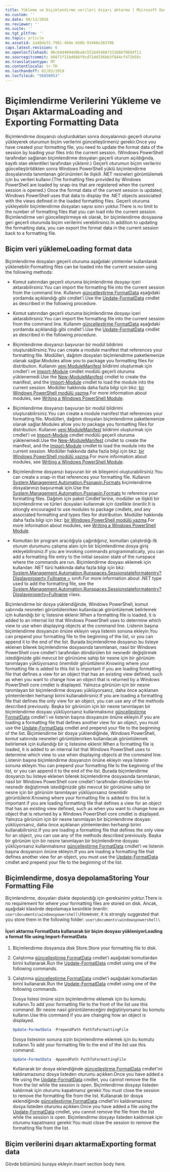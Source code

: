 ```yaml
---
title: Yükleme ve biçimlendirme verileri dışarı aktarma | Microsoft Docs
ms.custom: ''
ms.date: 09/13/2016
ms.reviewer: ''
ms.suite: ''
ms.tgt_pltfrm: ''
ms.topic: article
ms.assetid: 2a48de31-7961-4b0e-b58b-93466e38370b
caps.latest.revision: 6
ms.openlocfilehash: 08c64d4094d8ba6c551b454887331666f0694f11
ms.sourcegitcommit: b6871f21bd666f9cd71dd336bb3f844cf472b56c
ms.translationtype: MT
ms.contentlocale: tr-TR
ms.lasthandoff: 02/03/2019
ms.locfileid: "56850053"
---
```

# <a name="loading-and-exporting-formatting-data"></a><span data-ttu-id="f3f56-102">Biçimlendirme Verilerini Yükleme ve Dışarı Aktarma</span><span class="sxs-lookup"><span data-stu-id="f3f56-102">Loading and Exporting Formatting Data</span></span>

<span data-ttu-id="f3f56-103">Biçimlendirme dosyanızı oluşturduktan sonra dosyalarınızı geçerli oturuma yükleyerek oturumun biçim verilerini güncelleştirmeniz gerekir.</span><span class="sxs-lookup"><span data-stu-id="f3f56-103">Once you have created your formatting file, you need to update the format data of the session by loading your files into the current session.</span></span> <span data-ttu-id="f3f56-104">(Windows PowerShell tarafından sağlanan biçimlendirme dosyaları geçerli oturum açıldığında, kayıtlı olan eklentileri tarafından yüklenir.) Geçerli oturumun biçim verilerini güncelleştirildikten sonra Windows PowerShell yüklü biçimlendirme dosyalarında tanımlanan görünümleri ile ilişkili .NET nesneleri görüntülemek için bu verileri kullanır.</span><span class="sxs-lookup"><span data-stu-id="f3f56-104">(The formatting files provided by Windows PowerShell are loaded by snap-ins that are registered when the current session is opened.) Once the format data of the current session is updated, Windows PowerShell uses that data to display the .NET objects associated with the views defined in the loaded formatting files.</span></span> <span data-ttu-id="f3f56-105">Geçerli oturuma yükleyebilir biçimlendirme dosyaları sayısı sınırı yoktur.</span><span class="sxs-lookup"><span data-stu-id="f3f56-105">There is no limit to the number of formatting files that you can load into the current session.</span></span> <span data-ttu-id="f3f56-106">Biçimlendirme veri güncelleştirmeye ek olarak, bir biçimlendirme dosyasına geri geçerli oturumda biçim verilerini verebilirsiniz.</span><span class="sxs-lookup"><span data-stu-id="f3f56-106">In addition to updating the formatting data, you can export the format data in the current session back to a formatting file.</span></span>

## <a name="loading-format-data"></a><span data-ttu-id="f3f56-107">Biçim veri yükleme</span><span class="sxs-lookup"><span data-stu-id="f3f56-107">Loading format data</span></span>

<span data-ttu-id="f3f56-108">Biçimlendirme dosyaları geçerli oturuma aşağıdaki yöntemler kullanılarak yüklenebilir:</span><span class="sxs-lookup"><span data-stu-id="f3f56-108">Formatting files can be loaded into the current session using the following methods:</span></span>

- <span data-ttu-id="f3f56-109">Komut satırından geçerli oturuma biçimlendirme dosyayı içeri aktarabilirsiniz.</span><span class="sxs-lookup"><span data-stu-id="f3f56-109">You can import the formatting file into the current session from the command line.</span></span> <span data-ttu-id="f3f56-110">Kullanım [güncelleştirme FormatData](/powershell/module/Microsoft.PowerShell.Utility/Update-FormatData) aşağıdaki yordamda açıklandığı gibi cmdlet'i.</span><span class="sxs-lookup"><span data-stu-id="f3f56-110">Use the [Update-FormatData](/powershell/module/Microsoft.PowerShell.Utility/Update-FormatData) cmdlet as described in the following procedure.</span></span>
- <span data-ttu-id="f3f56-111">Komut satırından geçerli oturuma biçimlendirme dosyayı içeri aktarabilirsiniz.</span><span class="sxs-lookup"><span data-stu-id="f3f56-111">You can import the formatting file into the current session from the command line.</span></span> <span data-ttu-id="f3f56-112">Kullanım [güncelleştirme FormatData](/powershell/module/Microsoft.PowerShell.Utility/Update-FormatData) aşağıdaki yordamda açıklandığı gibi cmdlet'i.</span><span class="sxs-lookup"><span data-stu-id="f3f56-112">Use the [Update-FormatData](/powershell/module/Microsoft.PowerShell.Utility/Update-FormatData) cmdlet as described in the following procedure.</span></span>

- <span data-ttu-id="f3f56-113">Biçimlendirme dosyanızı başvuran bir modül bildirimi oluşturabilirsiniz.</span><span class="sxs-lookup"><span data-stu-id="f3f56-113">You can create a module manifest that references your formatting file.</span></span> <span data-ttu-id="f3f56-114">Modülleri, dağıtım dosyaları biçimlendirme paketlemenize olanak sağlar.</span><span class="sxs-lookup"><span data-stu-id="f3f56-114">Modules allow you to package you formatting files for distribution.</span></span> <span data-ttu-id="f3f56-115">Kullanım [yeni ModuleManifest](/powershell/module/Microsoft.PowerShell.Core/New-ModuleManifest) bildirimi oluşturmak için cmdlet'i ve [Import-Module](/powershell/module/Microsoft.PowerShell.Core/Import-Module) cmdlet modülü geçerli oturuma yüklenemedi.</span><span class="sxs-lookup"><span data-stu-id="f3f56-115">Use the [New-ModuleManifest](/powershell/module/Microsoft.PowerShell.Core/New-ModuleManifest) cmdlet to create the manifest, and the [Import-Module](/powershell/module/Microsoft.PowerShell.Core/Import-Module) cmdlet to load the module into the current session.</span></span> <span data-ttu-id="f3f56-116">Modüller hakkında daha fazla bilgi için bkz: [bir Windows PowerShell modülü yazma](../module/writing-a-windows-powershell-module.md).</span><span class="sxs-lookup"><span data-stu-id="f3f56-116">For more information about modules, see [Writing a Windows PowerShell Module](../module/writing-a-windows-powershell-module.md).</span></span>
- <span data-ttu-id="f3f56-117">Biçimlendirme dosyanızı başvuran bir modül bildirimi oluşturabilirsiniz.</span><span class="sxs-lookup"><span data-stu-id="f3f56-117">You can create a module manifest that references your formatting file.</span></span> <span data-ttu-id="f3f56-118">Modülleri, dağıtım dosyaları biçimlendirme paketlemenize olanak sağlar.</span><span class="sxs-lookup"><span data-stu-id="f3f56-118">Modules allow you to package you formatting files for distribution.</span></span> <span data-ttu-id="f3f56-119">Kullanım [yeni ModuleManifest](/powershell/module/Microsoft.PowerShell.Core/New-ModuleManifest) bildirimi oluşturmak için cmdlet'i ve [Import-Module](/powershell/module/Microsoft.PowerShell.Core/Import-Module) cmdlet modülü geçerli oturuma yüklenemedi.</span><span class="sxs-lookup"><span data-stu-id="f3f56-119">Use the [New-ModuleManifest](/powershell/module/Microsoft.PowerShell.Core/New-ModuleManifest) cmdlet to create the manifest, and the [Import-Module](/powershell/module/Microsoft.PowerShell.Core/Import-Module) cmdlet to load the module into the current session.</span></span> <span data-ttu-id="f3f56-120">Modüller hakkında daha fazla bilgi için bkz: [bir Windows PowerShell modülü yazma](../module/writing-a-windows-powershell-module.md).</span><span class="sxs-lookup"><span data-stu-id="f3f56-120">For more information about modules, see [Writing a Windows PowerShell Module](../module/writing-a-windows-powershell-module.md).</span></span>

- <span data-ttu-id="f3f56-121">Biçimlendirme dosyanızı başvuran bir ek bileşenini oluşturabilirsiniz.</span><span class="sxs-lookup"><span data-stu-id="f3f56-121">You can create a snap-in that references your formatting file.</span></span> <span data-ttu-id="f3f56-122">Kullanım [System.Management.Automation.Pssnapin.Formats](/dotnet/api/System.Management.Automation.PSSnapIn.Formats) biçimlendirme dosyalarınızı başvurmak için.</span><span class="sxs-lookup"><span data-stu-id="f3f56-122">Use the [System.Management.Automation.Pssnapin.Formats](/dotnet/api/System.Management.Automation.PSSnapIn.Formats) to reference your formatting files.</span></span> <span data-ttu-id="f3f56-123">Dağıtım için paket Cmdlet'lerine, modüller ve ilişkili bir biçimlendirme ve türleri dosyaları kullanmak için özellikle önerilir.</span><span class="sxs-lookup"><span data-stu-id="f3f56-123">It is strongly encouraged to use modules to package cmdlets, and any associated formatting and types files for distribution.</span></span> <span data-ttu-id="f3f56-124">Modüller hakkında daha fazla bilgi için bkz: [bir Windows PowerShell modülü yazma](../module/writing-a-windows-powershell-module.md).</span><span class="sxs-lookup"><span data-stu-id="f3f56-124">For more information about modules, see [Writing a Windows PowerShell Module](../module/writing-a-windows-powershell-module.md).</span></span>

- <span data-ttu-id="f3f56-125">Komutları bir program aracılığıyla çağırdığınız, komutları çalıştırdığı ilk oturum durumunu çalışma alanı için bir biçimlendirme dosya giriş ekleyebilirsiniz.</span><span class="sxs-lookup"><span data-stu-id="f3f56-125">If you are invoking commands programmatically, you can add a formatting file entry to the initial session state of the runspace where the commands are run.</span></span> <span data-ttu-id="f3f56-126">Biçimlendirme dosyası eklemek için kullanılan .NET türü hakkında daha fazla bilgi için bkz: [System.Management.Automation.Runspaces.Sessionstateformatentry? Displayproperty Fullname =](/dotnet/api/System.Management.Automation.Runspaces.SessionStateFormatEntry) sınıfı.</span><span class="sxs-lookup"><span data-stu-id="f3f56-126">For more information about .NET type used to add the formatting file, see the [System.Management.Automation.Runspaces.Sessionstateformatentry?Displayproperty=Fullname](/dotnet/api/System.Management.Automation.Runspaces.SessionStateFormatEntry) class.</span></span>

<span data-ttu-id="f3f56-127">Biçimlendirme bir dosya yüklendiğinde, Windows PowerShell, komut satırında nesneleri görüntülenirken kullanılacak görüntülemek belirlemek için kullandığı bir iç listesine eklenir.</span><span class="sxs-lookup"><span data-stu-id="f3f56-127">When a formatting file is loaded, it is added to an internal list that Windows PowerShell uses to determine which view to use when displaying objects at the command line.</span></span> <span data-ttu-id="f3f56-128">Listenin başına biçimlendirme dosyanızın önüne ekleyin veya listenin sonuna ekleyin.</span><span class="sxs-lookup"><span data-stu-id="f3f56-128">You can prepend your formatting file to the beginning of the list, or you can append it to the end of the list.</span></span> <span data-ttu-id="f3f56-129">Burada biçimlendirme dosyanızı bu listeye eklenen bilerek biçimlendirme dosyasında tanımlanan, nasıl bir Windows PowerShell core cmdlet'i tarafından döndürülen bir nesnedir değiştirmek istediğinizde gibi mevcut bir görünüme sahip bir nesne için bir görünüm tanımlayan yüklüyorsanız önemlidir  görüntülenir.</span><span class="sxs-lookup"><span data-stu-id="f3f56-129">Knowing where your formatting file is added to this list is important if you are loading formatting file that defines a view for an object that has an existing view defined, such as when you want to change how an object that is returned by a Windows PowerShell core cmdlet is displayed.</span></span> <span data-ttu-id="f3f56-130">Yalnızca görünüm için bir nesne tanımlayan bir biçimlendirme dosyası yüklüyorsanız, daha önce açıklanan yöntemlerden herhangi birini kullanabilirsiniz.</span><span class="sxs-lookup"><span data-stu-id="f3f56-130">If you are loading a formatting file that defines the only view for an object, you can use any of the methods described previously.</span></span>  <span data-ttu-id="f3f56-131">Başka bir görünüm için bir nesne tanımlayan bir biçimlendirme dosyası yüklüyorsanız kullanmalısınız [güncelleştirme FormatData](/powershell/module/Microsoft.PowerShell.Utility/Update-FormatData) cmdlet'i ve listenin başına dosyanızın önüne ekleyin.</span><span class="sxs-lookup"><span data-stu-id="f3f56-131">If you are loading a formatting file that defines another view for an object, you must use the [Update-FormatData](/powershell/module/Microsoft.PowerShell.Utility/Update-FormatData) cmdlet and prepend your file to the beginning of the list.</span></span>
<span data-ttu-id="f3f56-132">Biçimlendirme bir dosya yüklendiğinde, Windows PowerShell, komut satırında nesneleri görüntülenirken kullanılacak görüntülemek belirlemek için kullandığı bir iç listesine eklenir.</span><span class="sxs-lookup"><span data-stu-id="f3f56-132">When a formatting file is loaded, it is added to an internal list that Windows PowerShell uses to determine which view to use when displaying objects at the command line.</span></span> <span data-ttu-id="f3f56-133">Listenin başına biçimlendirme dosyanızın önüne ekleyin veya listenin sonuna ekleyin.</span><span class="sxs-lookup"><span data-stu-id="f3f56-133">You can prepend your formatting file to the beginning of the list, or you can append it to the end of the list.</span></span> <span data-ttu-id="f3f56-134">Burada biçimlendirme dosyanızı bu listeye eklenen bilerek biçimlendirme dosyasında tanımlanan, nasıl bir Windows PowerShell core cmdlet'i tarafından döndürülen bir nesnedir değiştirmek istediğinizde gibi mevcut bir görünüme sahip bir nesne için bir görünüm tanımlayan yüklüyorsanız önemlidir  görüntülenir.</span><span class="sxs-lookup"><span data-stu-id="f3f56-134">Knowing where your formatting file is added to this list is important if you are loading formatting file that defines a view for an object that has an existing view defined, such as when you want to change how an object that is returned by a Windows PowerShell core cmdlet is displayed.</span></span> <span data-ttu-id="f3f56-135">Yalnızca görünüm için bir nesne tanımlayan bir biçimlendirme dosyası yüklüyorsanız, daha önce açıklanan yöntemlerden herhangi birini kullanabilirsiniz.</span><span class="sxs-lookup"><span data-stu-id="f3f56-135">If you are loading a formatting file that defines the only view for an object, you can use any of the methods described previously.</span></span>  <span data-ttu-id="f3f56-136">Başka bir görünüm için bir nesne tanımlayan bir biçimlendirme dosyası yüklüyorsanız kullanmalısınız [güncelleştirme FormatData](/powershell/module/Microsoft.PowerShell.Utility/Update-FormatData) cmdlet'i ve listenin başına dosyanızın önüne ekleyin.</span><span class="sxs-lookup"><span data-stu-id="f3f56-136">If you are loading a formatting file that defines another view for an object, you must use the [Update-FormatData](/powershell/module/Microsoft.PowerShell.Utility/Update-FormatData) cmdlet and prepend your file to the beginning of the list.</span></span>

## <a name="storing-your-formatting-file"></a><span data-ttu-id="f3f56-137">Biçimlendirme, dosya depolama</span><span class="sxs-lookup"><span data-stu-id="f3f56-137">Storing Your Formatting File</span></span>

<span data-ttu-id="f3f56-138">Biçimlendirme, dosyaları diskte depolandığı için gereksinimi yoktur.</span><span class="sxs-lookup"><span data-stu-id="f3f56-138">There is no requirement for where your formatting files are stored on disk.</span></span> <span data-ttu-id="f3f56-139">Ancak, aşağıdaki klasörde depolamaya kesinlikle önerilir: `user\documents\windowspowershell\`</span><span class="sxs-lookup"><span data-stu-id="f3f56-139">However, it is strongly suggested that you store them in the following folder: `user\documents\windowspowershell\`</span></span>

#### <a name="loading-a-format-file-using-import-formatdata"></a><span data-ttu-id="f3f56-140">İçeri aktarma FormatData kullanarak bir biçim dosyası yükleniyor</span><span class="sxs-lookup"><span data-stu-id="f3f56-140">Loading a format file using Import-FormatData</span></span>

1. <span data-ttu-id="f3f56-141">Biçimlendirme dosyanıza disk Store.</span><span class="sxs-lookup"><span data-stu-id="f3f56-141">Store your formatting file to disk.</span></span>

2. <span data-ttu-id="f3f56-142">Çalıştırma [güncelleştirme FormatData](/powershell/module/Microsoft.PowerShell.Utility/Update-FormatData) cmdlet'i aşağıdaki komutlardan birini kullanarak.</span><span class="sxs-lookup"><span data-stu-id="f3f56-142">Run the [Update-FormatData](/powershell/module/Microsoft.PowerShell.Utility/Update-FormatData) cmdlet using one of the following commands.</span></span>
2. <span data-ttu-id="f3f56-143">Çalıştırma [güncelleştirme FormatData](/powershell/module/Microsoft.PowerShell.Utility/Update-FormatData) cmdlet'i aşağıdaki komutlardan birini kullanarak.</span><span class="sxs-lookup"><span data-stu-id="f3f56-143">Run the [Update-FormatData](/powershell/module/Microsoft.PowerShell.Utility/Update-FormatData) cmdlet using one of the following commands.</span></span>

   <span data-ttu-id="f3f56-144">Dosya listesi önüne sizin biçimlendirme eklemek için bu komutu kullanın.</span><span class="sxs-lookup"><span data-stu-id="f3f56-144">To add your formatting file to the front of the list use this command.</span></span> <span data-ttu-id="f3f56-145">Bir nesne nasıl görüntüleneceğini değiştiriyorsanız bu komutu kullanın.</span><span class="sxs-lookup"><span data-stu-id="f3f56-145">Use this command if you are changing how an object is displayed.</span></span>

   ```powershell
   Update-FormatData -PrependPath PathToFormattingFile
   ```

   <span data-ttu-id="f3f56-146">Dosya listesinin sonuna sizin biçimlendirme eklemek için bu komutu kullanın.</span><span class="sxs-lookup"><span data-stu-id="f3f56-146">To add your formatting file to the end of the list use this command.</span></span>

   ```powershell
   Update-FormatData -AppendPath PathToFormattingFile
   ```

   <span data-ttu-id="f3f56-147">Kullanarak bir dosya eklendiğinde [güncelleştirme FormatData](/powershell/module/Microsoft.PowerShell.Utility/Update-FormatData) cmdlet'ini kaldıramazsınız dosya listeden oturumu açıkken.</span><span class="sxs-lookup"><span data-stu-id="f3f56-147">Once you have added a file using the [Update-FormatData](/powershell/module/Microsoft.PowerShell.Utility/Update-FormatData) cmdlet, you cannot remove the file from the list while the session is open.</span></span> <span data-ttu-id="f3f56-148">Biçimlendirme dosyayı listeden kaldırmak için oturumu kapatmanız gerekir.</span><span class="sxs-lookup"><span data-stu-id="f3f56-148">You must close the session to remove the formatting file from the list.</span></span>
   <span data-ttu-id="f3f56-149">Kullanarak bir dosya eklendiğinde [güncelleştirme FormatData](/powershell/module/Microsoft.PowerShell.Utility/Update-FormatData) cmdlet'ini kaldıramazsınız dosya listeden oturumu açıkken.</span><span class="sxs-lookup"><span data-stu-id="f3f56-149">Once you have added a file using the [Update-FormatData](/powershell/module/Microsoft.PowerShell.Utility/Update-FormatData) cmdlet, you cannot remove the file from the list while the session is open.</span></span> <span data-ttu-id="f3f56-150">Biçimlendirme dosyayı listeden kaldırmak için oturumu kapatmanız gerekir.</span><span class="sxs-lookup"><span data-stu-id="f3f56-150">You must close the session to remove the formatting file from the list.</span></span>

## <a name="exporting-format-data"></a><span data-ttu-id="f3f56-151">Biçim verilerini dışarı aktarma</span><span class="sxs-lookup"><span data-stu-id="f3f56-151">Exporting format data</span></span>

<span data-ttu-id="f3f56-152">Gövde bölümünü buraya ekleyin.</span><span class="sxs-lookup"><span data-stu-id="f3f56-152">Insert section body here.</span></span>
